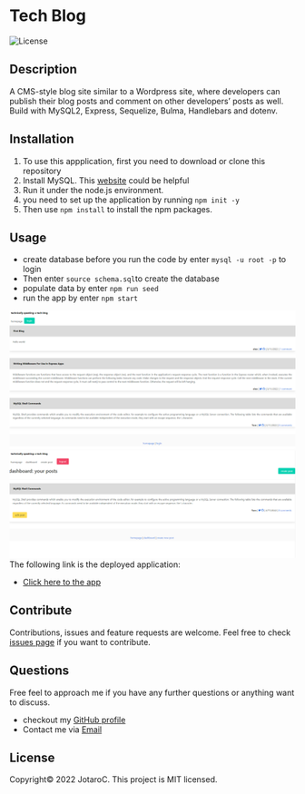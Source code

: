 # Tech Blog

![License](https://img.shields.io/badge/License-MIT-blue.svg)


## Description

A CMS-style blog site similar to a Wordpress site, where developers can publish their blog posts and comment on other developers’ posts as well.
Build with MySQL2, Express, Sequelize, Bulma, Handlebars and dotenv.


## Installation

1. To use this appplication, first you need to download or clone this repository<br/>
2. Install MySQL. This [website](https://coding-boot-camp.github.io/full-stack/mysql/mysql-installation-guide) could be helpful
3. Run it under the node.js environment. <br/>
4. you need to set up the application by running ``npm init -y``<br/>
5. Then use ``npm install`` to install the npm packages.<br/>


## Usage
- create database before you run the code by enter ``mysql -u root -p`` to login
- Then enter ``source schema.sql``to create the database
- populate data by enter  ``npm run seed``
- run the app by enter ``npm start``

![screen shot of the website](./asset/screenshot1.png)
![screen shot of the website](./asset/screenshot2.png)
The following link is the deployed application:

- [Click here to the app](https://alexc-techblog.herokuapp.com/)




## Contribute

Contributions, issues and feature requests are welcome.
Feel free to check [issues page](https://github.com/JotaroC/Tech-Blog/issues) if you want to contribute.


## Questions

Free feel to approach me if you have any further questions or anything want to discuss.
- checkout my [GitHub profile](https://github.com/JotaroC)
- Contact me via [Email](mailto:cxz980314@gmail.com)


## License

Copyright© 2022 JotaroC.
This project is MIT licensed.
